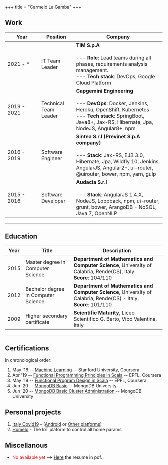 +++
title = "Carmelo La Gamba"
+++

## Work

Year<div style="width:90px"></div> | Position | Company
-----|-------|--------
2021 - * | IT Team Leader  | **TIM S.p.A** <br/><br/>  --- **Role**: Lead teams during all phases, requirements analysis management. <br/> --- **Tech stack**: DevOps, Google Cloud Platform 
2019 - 2021 | Technical Team Leader  | **Capgemini Engineering** <br/><br/> --- **DevOps**: Docker, Jenkins, Heroku, OpenShift, Kubernetes <br/> --- **Tech stack**: SpringBoot, Java8+, Jax-RS, Hibernate, Jpa, NodeJS, Angular8+, npm
2016 - 2019 | Software Engineer | **Sintea S.r.l (Previnet S.p.A company)** <br/><br/> --- **Stack**: Jax-RS, EJB 3.0, Hibernate, Jpa, Wildfly 10, Jenkins, AngularJS, Angular2+, ui-router, @uirouter, bower, npm, yarn, gulp
2015 - 2016 | Software Developer | **Audacia S.r.l** <br/><br/> --- **Stack**: AngularJS 1.4.X, NodeJS, Loopback, npm, ui-router, grunt, bower, ArangoDB - NoSQL, Java 7, OpenNLP


---

## Education

Year | Title | Description
-----|-------|--------
2015 | Master degree in Computer Science  | **Department of Mathematics and Computer Science**, University of Calabria, Rende(CS), Italy. <br/>**Score**: 104/110
2012 | Bachelor degree in Computer Science | **Department of Mathematics and Computer Science**, University of Calabria, Rende(CS) - Italy. <br/> **Score**: 101/110
2009 | Higher secondary certificate | **Scientific Maturity**, Liceo Scientifico G. Berto, Vibo Valentina, Italy

---

## Certifications 

In chronological order:
1. May '18 -- [Machine Learning](https://www.coursera.org/account/accomplishments/verify/9PBTUP3QG2AG) -- Stanford University, Coursera 
2. Apr '19 -- [Functional Programming Principles in Scala](https://www.coursera.org/account/accomplishments/verify/LS7WXPYGKSZX) -- EPFL, Coursera 
3. May '19 -- [Functional Program Design in Scala](https://www.coursera.org/account/accomplishments/verify/GTUWGVELYJPR) -- EPFL, Coursera 
4. Jun '20 -- [MongoDB Basic](https://university.mongodb.com/course_completion/743d1250-82c2-4678-8a34-153707e6a597?utm_source=copy&utm_medium=social&utm_campaign=university_social_sharing) -- MongoDB University 
5. Jun '20 -- [MongoDB Basic Cluster Administration](https://university.mongodb.com/course_completion/2cab5a12-50d6-440e-ac46-13f566731d32?utm_source=copy&utm_medium=social&utm_campaign=university_social_sharing) -- MongoDB University 

## Personal projects

1. [Italy Covid19](https://github.com/users/carmelolg/projects/2) - ([Android](https://drive.google.com/file/d/1WCq0tsjxC3-R9Kto39po3QZjoTwB_JLX/view?usp=sharing) or [Other platforms](https://italy-covid19.herokuapp.com/))
2. [Homelo](https://github.com/users/carmelolg/projects/1) - The IoT plaform to control all home params 

## Miscellanous

- <span style="color: red">No available yet</span> --> [Here](https://carmelolg.github.io/cv/cv.pdf) the resume in pdf.
